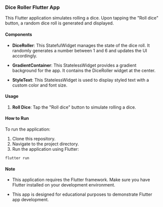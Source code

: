 ### Dice Roller Flutter App

This Flutter application simulates rolling a dice. Upon tapping the "Roll dice" button, a random dice roll is generated and displayed. 

#### Components

- **DiceRoller**: This StatefulWidget manages the state of the dice roll. It randomly generates a number between 1 and 6 and updates the UI accordingly.

- **GradientContainer**: This StatelessWidget provides a gradient background for the app. It contains the DiceRoller widget at the center.

- **StyleText**: This StatelessWidget is used to display styled text with a custom color and font size.

#### Usage

1. **Roll Dice**: Tap the "Roll dice" button to simulate rolling a dice.

#### How to Run

To run the application:

1. Clone this repository.
2. Navigate to the project directory.
3. Run the application using Flutter:

```
flutter run
```

#### Note

- This application requires the Flutter framework. Make sure you have Flutter installed on your development environment.

- This app is designed for educational purposes to demonstrate Flutter app development.
